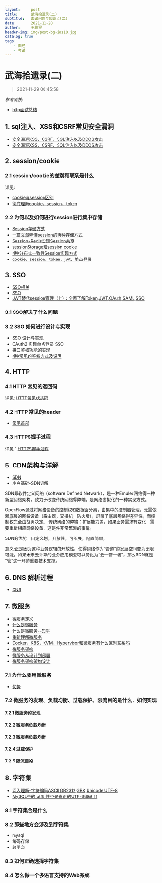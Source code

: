 ```yaml
---
layout:     post
title:      武海拾遗录(二)
subtitle:   面试问题与知识点(二)
date:       2021-11-28
author:     王鹏程
header-img: img/post-bg-ios10.jpg
catalog: true
tags:
    - 面经
    - 考试
---
```


# 武海拾遗录(二)

> 2021-11-29 00:45:58


_参考链接:_
- [http面试总结](https://wangpengcheng.github.io/2020/03/12/http_interview/)

## 1. sql注入、XSS和CSRF常见安全漏洞
- [安全漏洞XSS、CSRF、SQL注入以及DDOS攻击](https://zhuanlan.zhihu.com/p/371414280)
- [安全漏洞XSS、CSRF、SQL注入以及DDOS攻击](https://www.cnblogs.com/rinack/p/11549410.html)


## 2. session/cookie

### 2.1 session/cookie的差别和联系是什么
详见: 
- [cookie与session区别](https://wangpengcheng.github.io/2020/03/12/http_interview/#13-cookie%E4%B8%8Esession%E5%8C%BA%E5%88%AB)
- [彻底理解cookie，session，token](https://zhuanlan.zhihu.com/p/63061864)


### 2.2 为何以及如何进行session进行集中存储
- [Session存储方式](https://zhuanlan.zhihu.com/p/26781989)
- [一篇文章弄懂session的两种存储方式](https://zhuanlan.zhihu.com/p/415701372)
- [Session+Redis实现Session共享](https://zhuanlan.zhihu.com/p/91255268)
- [sessionStorage和session cookie](https://zhuanlan.zhihu.com/p/31404516)
- [4种分布式一致性Session实现方式](https://zhuanlan.zhihu.com/p/161613562)
- [cookie、session、token、jwt、单点登录](https://zhuanlan.zhihu.com/p/281414244)

## 3.  SSO
- [SSO相关](https://wangpengcheng.github.io/2019/12/17/baidu_interview_prepare/#546-%E5%8D%95%E7%82%B9%E7%99%BB%E5%BD%95%E4%BA%86%E8%A7%A3%E5%90%97)
- [SSO](https://zhuanlan.zhihu.com/p/66037342)
- [JWT替代session管理（上）：全面了解Token,JWT,OAuth,SAML,SSO](https://zhuanlan.zhihu.com/p/38942172)
### 3.1 SSO解决了什么问题

### 3.2 SSO 如何进行设计与实现
- [SSO 设计与实现](https://www.zhihu.com/search?type=content&q=SSO%20%E8%AE%BE%E8%AE%A1%E4%B8%8E%E5%AE%9E%E7%8E%B0)
- [OAuth2 实现单点登录 SSO](https://zhuanlan.zhihu.com/p/122852128)
- [接口鉴权功能的实现](https://blog.csdn.net/noaman_wgs/article/details/103483349)
- [4种常见的鉴权方式及说明](https://blog.51cto.com/u_14785218/2878553)


## 4. HTTP 
### 4.1 HTTP 常见的返回码
详见:
[HTTP常见状态码](https://wangpengcheng.github.io/2020/03/12/http_interview/#71-%E4%B8%89%E8%87%B3%E4%B8%83%E7%A7%8D%E6%9C%80%E5%9F%BA%E6%9C%AC%E7%9A%84%E5%93%8D%E5%BA%94%E4%BB%A3%E7%A0%81)
### 4.2 HTTP 常见的header
- [常见首部](https://wangpengcheng.github.io/2020/03/12/http_interview/#%E5%B8%B8%E8%A7%81%E7%9A%84%E9%A6%96%E9%83%A8)

### 4.3 HTTPS握手过程

详见：[HTTPS握手过程](https://wangpengcheng.github.io/2020/03/12/http_interview/#8-https%E7%9A%84%E8%AF%B7%E6%B1%82%E6%B5%81%E7%A8%8B)

## 5. CDN架构与详解
- [SDN](https://www.cnblogs.com/vincenshen/articles/6837333.html)
- [小白基础-SDN详解](https://zhuanlan.zhihu.com/p/364535948)


SDN即软件定义网络（software Defined Netwark），是一种Emulex网络得一种新型网络架构，致力于改变传统网络得弊端，是网络虚拟化的一种实现方式。

 OpenFlow通过将网络设备的控制权和数据面分离，由集中的控制器管理，无需依赖底层的网络设备（路由器，交换机，防火墙），屏蔽了底层网络得差异性，而控制权完全由胡勇决定。
传统网络的弊端：扩展能力差，如果业务需求有变化，需要重新相应网络设备，这是件非常繁琐的事情。

SDN的优势：自定义划，开放性，可拓展，配置简单。

意义:正是因为这种业务逻辑的开放性，使得网络作为“管道”的发展空间变为无限可能。如果未来云计算的业务应用模型可以简化为“云—管—端”，那么SDN就是 “管”这一环的重要技术支撑。
## 6. DNS 解析过程
- [DNS](https://wangpengcheng.github.io/2019/12/17/baidu_interview_prepare/#529-dnsdomain-name-system-%E6%98%AF%E5%B9%B2%E4%BB%80%E4%B9%88%E7%9A%84)


## 7. 微服务

- [微服务定义](https://zh.wikipedia.org/wiki/%E5%BE%AE%E6%9C%8D%E5%8B%99)
- [什么是微服务](https://www.redhat.com/zh/topics/microservices/what-are-microservices)
- [什么是微服务--知乎](https://zhuanlan.zhihu.com/p/381847108)
- [重新理解微服务](https://zhuanlan.zhihu.com/p/25843782)
- [Docker，K8S，KVM，Hypervisor和微服务有什么区别联系吗](https://www.zhihu.com/question/307537564/answer/583653317)
- [微服务架构](https://www.zhihu.com/question/65502802)
- [微服务从设计到部署](http://oopsguy.com/books/microservices/index.html)
- [微服务架构架构设计](https://gudaoxuri.gitbook.io/microservices-architecture/wei-fu-wu-hua-zhi-ji-shu-jia-gou/api-protocol-select)


### 7.1 为什么要用微服务
- [优势](https://www.redhat.com/zh/topics/microservices/what-are-microservices)

### 7.2 微服务的发现、负载均衡、过载保护、限流目的是什么，如何实现

#### 7.2.1 微服务的发现

#### 7.2.2 微服务负载均衡

#### 7.2.3 微服务负载均衡

#### 7.2.4 过载保护

#### 7.2.5 限流目的



## 8. 字符集
- [深入理解-字符编码ASCII,GB2312,GBK,Unicode,UTF-8](https://blog.csdn.net/softwarenb/article/details/51994943?spm=1001.2101.3001.6650.1&utm_medium=distribute.pc_relevant.none-task-blog-2%7Edefault%7EBlogCommendFromBaidu%7Edefault-1.essearch_pc_relevant&depth_1-utm_source=distribute.pc_relevant.none-task-blog-2%7Edefault%7EBlogCommendFromBaidu%7Edefault-1.essearch_pc_relevant)
- [MySQL中的 utf8 并不是真正的UTF-8编码 ! !](https://blog.csdn.net/qq_39390545/article/details/106946166)

### 8.1 字符集合是什么

### 8.2 那些地方会涉及到字符集
- mysql
- 编码存储
- 跨平台

### 8.3 如何正确选择字符集


### 8.4 怎么做一个多语言支持的Web系统

